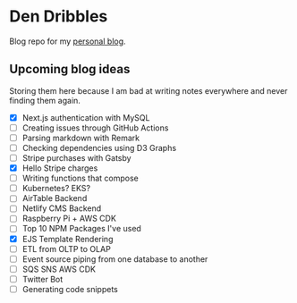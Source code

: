 # Den Dribbles

Blog repo for my [personal blog](https://blog.dennisokeeffe.com).

## Upcoming blog ideas

Storing them here because I am bad at writing notes everywhere and never finding them again.

- [x] Next.js authentication with MySQL
- [ ] Creating issues through GitHub Actions
- [ ] Parsing markdown with Remark
- [ ] Checking dependencies using D3 Graphs
- [ ] Stripe purchases with Gatsby
- [x] Hello Stripe charges
- [ ] Writing functions that compose
- [ ] Kubernetes? EKS?
- [ ] AirTable Backend
- [ ] Netlify CMS Backend
- [ ] Raspberry Pi + AWS CDK
- [ ] Top 10 NPM Packages I've used
- [x] EJS Template Rendering
- [ ] ETL from OLTP to OLAP
- [ ] Event source piping from one database to another
- [ ] SQS SNS AWS CDK
- [ ] Twitter Bot
- [ ] Generating code snippets
